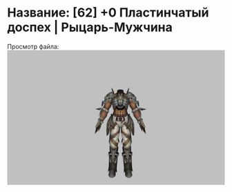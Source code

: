 # Название: [62] +0 Пластинчатый доспех | Рыцарь-Мужчина

Просмотр файла:
![p000003.png](p000003.png)